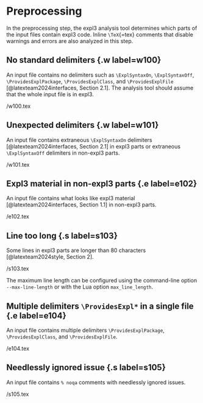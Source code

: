 # Preprocessing
In the preprocessing step, the expl3 analysis tool determines which parts of the input files contain expl3 code. Inline `\TeX`{=tex} comments that disable warnings and errors are also analyzed in this step.

## No standard delimiters {.w label=w100}
An input file contains no delimiters such as `\ExplSyntaxOn`, `\ExplSyntaxOff`, `\ProvidesExplPackage`, `\ProvidesExplClass`, and `\ProvidesExplFile` [@latexteam2024interfaces, Section 2.1]. The analysis tool should assume that the whole input file is in expl3.

 /w100.tex

## Unexpected delimiters {.w label=w101}
An input file contains extraneous `\ExplSyntaxOn` delimiters [@latexteam2024interfaces, Section 2.1] in expl3 parts or extraneous `\ExplSyntaxOff` delimiters in non-expl3 parts.

 /w101.tex

## Expl3 material in non-expl3 parts {.e label=e102}
An input file contains what looks like expl3 material [@latexteam2024interfaces, Section 1.1] in non-expl3 parts.

 /e102.tex

## Line too long {.s label=s103}
Some lines in expl3 parts are longer than 80 characters [@latexteam2024style, Section 2].

 /s103.tex

The maximum line length can be configured using the command-line option `--max-line-length` or with the Lua option `max_line_length`.

## Multiple delimiters `\ProvidesExpl*` in a single file {.e label=e104}
An input file contains multiple delimiters `\ProvidesExplPackage`, `\ProvidesExplClass`, and `\ProvidesExplFile`.

 /e104.tex

## Needlessly ignored issue {.s label=s105}
An input file contains `% noqa` comments with needlessly ignored issues.

 /s105.tex
